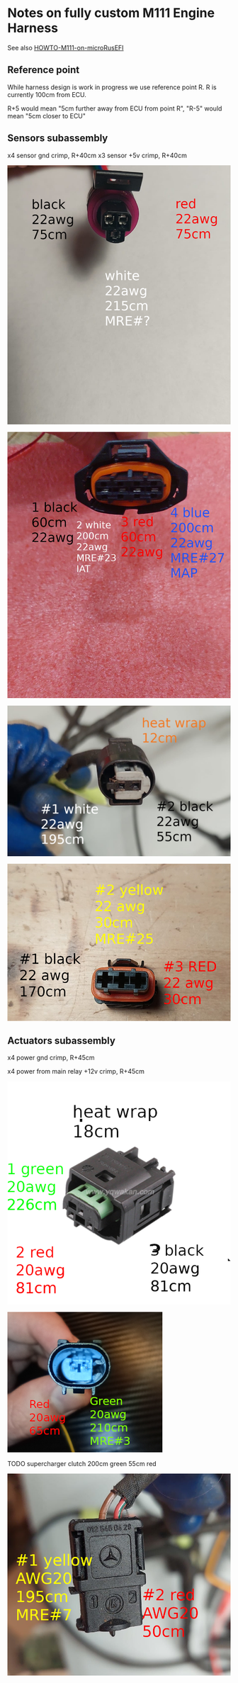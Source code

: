 # Notes on fully custom M111 Engine Harness

See also [HOWTO-M111-on-microRusEFI](HOWTO-M111-on-microRusEFI)

## Reference point

While harness design is work in progress we use reference point R. R is currently 100cm from ECU.

R+5 would mean "5cm further away from ECU from point R", "R-5" would mean "5cm closer to ECU"

## Sensors subassembly

x4 sensor gnd crimp, R+40cm
x3 sensor +5v crimp, R+40cm

![x](Images/harness-connectors/mercedes/sensors-assembly-fuel-pressure.png)

![x](Images/harness-connectors/mercedes/sensors-assembly-tmap.png)

![x](Images/harness-connectors/mercedes/sensors-assembly-clt.png)

![x](Images/harness-connectors/mercedes/sensors-assembly-cam.png)

## Actuators subassembly

x4 power gnd crimp, R+45cm

x4 power from main relay +12v crimp, R+45cm

![x](Images/harness-connectors/mercedes/secondary-flap.png)

![x](Images/harness-connectors/mercedes/secondary-boost-control.png)

TODO supercharger clutch 200cm green 55cm red

![x](Images/harness-connectors/mercedes/secondary-vvt.png)

